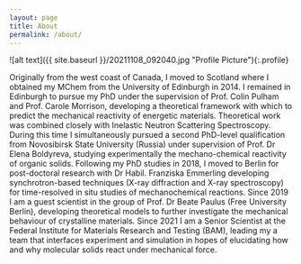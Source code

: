 ```yaml
---
layout: page
title: About
permalink: /about/
---
```


![alt text]({{ site.baseurl }}/20211108_092040.jpg "Profile Picture"){:.profile}

Originally from the west coast of Canada, I moved to Scotland where I obtained my MChem from the University of Edinburgh in 2014. I remained in Edinburgh to pursue my PhD under the supervision of Prof. Colin Pulham and Prof. Carole Morrison, developing a theoretical framework with which to predict the mechanical reactivity of energetic materials. Theoretical work was combined closely with Inelastic Neutron Scattering Spectroscopy. During this time I simultaneously pursued a second PhD-level qualification from Novosibirsk State University (Russia) under supervision of Prof. Dr Elena Boldyreva, studying experimentally the mechano-chemical reactivity of organic solids. Following my PhD studies in 2018, I moved to Berlin for post-doctoral research with Dr Habil. Franziska Emmerling developing synchrotron-based techniques (X-ray diffraction and X-ray spectroscopy) for time-resolved in situ studies of mechanochemical reactions. Since 2019 I am a guest scientist in the group of Prof. Dr Beate Paulus (Free University Berlin), developing theoretical models to further investigate the mechanical behaviour of crystalline materials. Since 2021 I am a Senior Scientist at the Federal Institute for Materials Research and Testing (BAM), leading my a team that interfaces experiment and simulation in hopes of elucidating how and why molecular solids react under mechanical force. 
